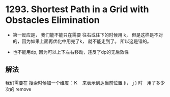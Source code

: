 # 1293. Shortest Path in a Grid with Obstacles Elimination

- 第一反应是， 我们能不能只在需要 往右或往下的时候用 k， 但是这样是不对的，因为如果上面再优化中用完了k， 就不能走到了。 所以这是错的。

- 也不能用dp, 因为可以上下左右移动，违反了dp的无后效性

## 解法

我们需要在 搜索时候加一个维度：Ｋ　来表示到达当前位置 (i，ｊ) 时　用了多少次的 remove
